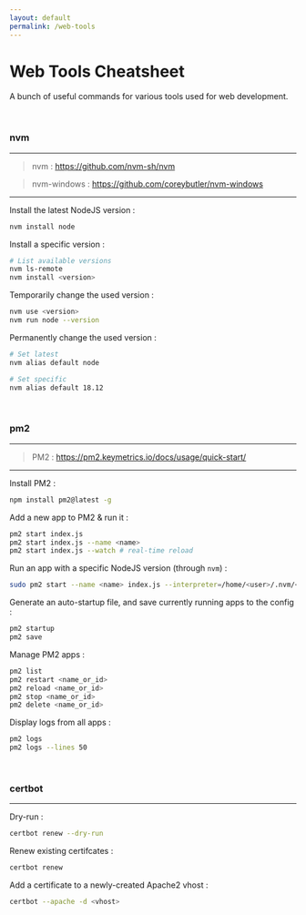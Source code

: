 ```yaml
---
layout: default
permalink: /web-tools
---
```


# Web Tools Cheatsheet

A bunch of useful commands for various tools used for web development.





<br>

### nvm

<hr>

> nvm : https://github.com/nvm-sh/nvm

> nvm-windows : https://github.com/coreybutler/nvm-windows

<hr>

Install the latest NodeJS version :
```bash
nvm install node
```

Install a specific version :
```bash
# List available versions
nvm ls-remote
nvm install <version>
```

Temporarily change the used version :
```bash
nvm use <version>
nvm run node --version
```

Permanently change the used version :
```bash
# Set latest
nvm alias default node

# Set specific
nvm alias default 18.12
```





<br>

### pm2

<hr>

> PM2 : https://pm2.keymetrics.io/docs/usage/quick-start/

<hr>

Install PM2 :
```bash
npm install pm2@latest -g
```

Add a new app to PM2 & run it :
```bash
pm2 start index.js
pm2 start index.js --name <name>
pm2 start index.js --watch # real-time reload
```

Run an app with a specific NodeJS version (through `nvm`) :
```bash
sudo pm2 start --name <name> index.js --interpreter=/home/<user>/.nvm/<version>/bin/node
```

Generate an auto-startup file, and save currently running apps to the config :
```bash
pm2 startup
pm2 save
```

Manage PM2 apps :
```bash
pm2 list
pm2 restart <name_or_id>
pm2 reload <name_or_id>
pm2 stop <name_or_id>
pm2 delete <name_or_id>
```

Display logs from all apps :
```bash
pm2 logs
pm2 logs --lines 50
```





<br>

### certbot

<hr>

Dry-run :
```bash
certbot renew --dry-run
```

Renew existing certifcates :
```bash
certbot renew
```

Add a certificate to a newly-created Apache2 vhost :
```bash
certbot --apache -d <vhost>
```
